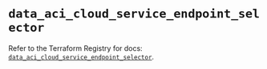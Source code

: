 # `data_aci_cloud_service_endpoint_selector`

Refer to the Terraform Registry for docs: [`data_aci_cloud_service_endpoint_selector`](https://registry.terraform.io/providers/ciscodevnet/aci/2.17.0/docs/data-sources/cloud_service_endpoint_selector).

